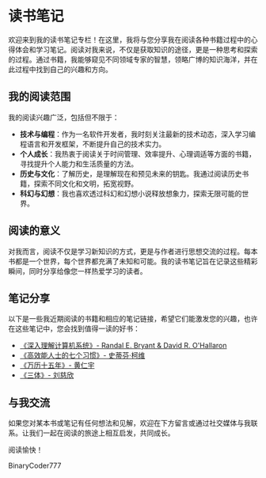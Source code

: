 # 读书笔记

欢迎来到我的读书笔记专栏！在这里，我将与您分享我在阅读各种书籍过程中的心得体会和学习笔记。阅读对我来说，不仅是获取知识的途径，更是一种思考和探索的过程。通过书籍，我能够窥见不同领域专家的智慧，领略广博的知识海洋，并在此过程中找到自己的兴趣和方向。

## 我的阅读范围

我的阅读兴趣广泛，包括但不限于：

- **技术与编程**：作为一名软件开发者，我时刻关注最新的技术动态，深入学习编程语言和开发框架，不断提升自己的技术实力。
- **个人成长**：我热衷于阅读关于时间管理、效率提升、心理调适等方面的书籍，寻找提升个人能力和生活质量的方法。
- **历史与文化**：了解历史，是理解现在和预见未来的钥匙。我通过阅读历史书籍，探索不同文化和文明，拓宽视野。
- **科幻与幻想**：我也喜欢透过科幻和幻想小说释放想象力，探索无限可能的世界。

## 阅读的意义

对我而言，阅读不仅是学习新知识的方式，更是与作者进行思想交流的过程。每本书都是一个世界，每个世界都充满了未知和可能。我的读书笔记旨在记录这些精彩瞬间，同时分享给像您一样热爱学习的读者。

## 笔记分享

以下是一些我近期阅读的书籍和相应的笔记链接，希望它们能激发您的兴趣，也许在这些笔记中，您会找到值得一读的好书：

- [《深入理解计算机系统》- Randal E. Bryant & David R. O'Hallaron](/books/csapp)
- [《高效能人士的七个习惯》- 史蒂芬·柯维](/books/7-habits)
- [《万历十五年》- 黄仁宇](/books/wanli-fifteen-years)
- [《三体》- 刘慈欣](/books/the-three-body-problem)

## 与我交流

如果您对某本书或笔记有任何想法和见解，欢迎在下方留言或通过社交媒体与我联系。让我们一起在阅读的旅途上相互启发，共同成长。

阅读愉快！

BinaryCoder777
